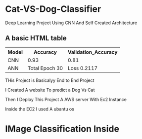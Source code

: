 # Cat-VS-Dog-Classifier
Deep Learning Project Using CNN And Self Created Architecture

<!DOCTYPE html>
<html>

<body>

<h2>A basic HTML table</h2>

<table style="width:100%">
  <tr>
    <th>Model</th>
    <th>Accuracy</th>
    <th>Validation_Accuracy</th>
  </tr>
  <tr>
    <td>CNN</td>
    <td>0.93</td>
    <td>0.81</td>
  </tr>
  <tr>
    <td>ANN</td>
    <td>Total Epoch 30</td>
    <td>Loss 0.2117</td>
  </tr>
</table>

<p>THis Project is Basicalyy End to End Project</p>
<p>I Created A website To predict a Dog Vs Cat </p>
<p>Then I Deploy This Project A AWS server With Ec2 Instance</p>
<p>Inside the EC2 I used A ubantu os </p>

</body>
</html>
<h1>IMage Classification Inside </h1>


